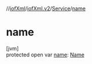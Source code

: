 //[iofXml](../../../index.md)/[iofXml.v2](../index.md)/[Service](index.md)/[name](name.md)

# name

[jvm]\
protected open var [name](name.md): [Name](../-name/index.md)
